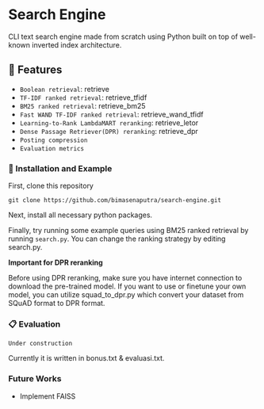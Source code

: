 # Search Engine

CLI text search engine made from scratch using Python built on top of well-known inverted index architecture.

## 🎨 Features
- `Boolean retrieval`: retrieve
- `TF-IDF ranked retrieval`: retrieve_tfidf
- `BM25 ranked retrieval`: retrieve_bm25
- `Fast WAND TF-IDF ranked retrieval`: retrieve_wand_tfidf
- `Learning-to-Rank LambdaMART reranking`: retrieve_letor
- `Dense Passage Retriever(DPR) reranking`: retrieve_dpr
- `Posting compression`
- `Evaluation metrics`

### 🐾 Installation and Example
First, clone this repository
```
git clone https://github.com/bimasenaputra/search-engine.git
```

Next, install all necessary python packages.

Finally, try running some example queries using BM25 ranked retrieval by running `search.py`.
You can change the ranking strategy by editing search.py.

**Important for DPR reranking**

Before using DPR reranking, make sure you have internet connection to download the pre-trained model.
If you want to use or finetune your own model, you can utilize squad_to_dpr.py which convert your dataset from SQuAD format to DPR format.

### 📋 Evaluation
`Under construction`

Currently it is written in bonus.txt & evaluasi.txt.

### Future Works
- Implement FAISS
